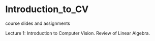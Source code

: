 # Introduction_to_CV
course slides and assignments

Lecture 1: Introduction to Computer Vision. Review of Linear Algebra.


